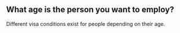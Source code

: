 ## What age is the person you want to employ?

Different visa conditions exist for people depending on their age.